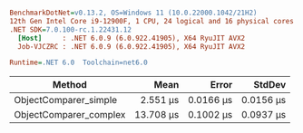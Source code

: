 ``` ini

BenchmarkDotNet=v0.13.2, OS=Windows 11 (10.0.22000.1042/21H2)
12th Gen Intel Core i9-12900F, 1 CPU, 24 logical and 16 physical cores
.NET SDK=7.0.100-rc.1.22431.12
  [Host]     : .NET 6.0.9 (6.0.922.41905), X64 RyuJIT AVX2
  Job-VJCZRC : .NET 6.0.9 (6.0.922.41905), X64 RyuJIT AVX2

Runtime=.NET 6.0  Toolchain=net6.0  

```
|                 Method |      Mean |     Error |    StdDev |
|----------------------- |----------:|----------:|----------:|
|  ObjectComparer_simple |  2.551 μs | 0.0166 μs | 0.0156 μs |
| ObjectComparer_complex | 13.708 μs | 0.1002 μs | 0.0937 μs |
